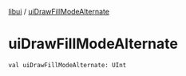 [libui](README.md) / [uiDrawFillModeAlternate](ui-draw-fill-mode-alternate.md)

# uiDrawFillModeAlternate

`val uiDrawFillModeAlternate: UInt`